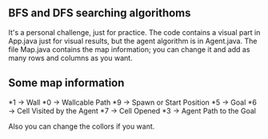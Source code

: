 ## BFS and DFS searching algorithoms
It's a personal challenge, just for practice.
The code contains a visual part in App.java just for visual results, but the agent algorithm is in Agent.java. The file Map.java contains the map information; you can change it and add as many rows and columns as you want.

<h2>Some map information</h2>
    *1 -> Wall
    *0 -> Wallcable Path
    *9 -> Spawn or Start Position
    *5 -> Goal
    *6 -> Cell Visited by the Agent
    *7 -> Cell Opened
    *3 -> Agent Path to the Goal

Also you can change the collors if you want.
